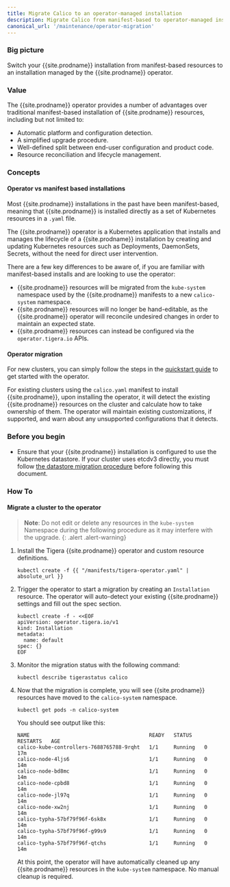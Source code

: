 ```yaml
---
title: Migrate Calico to an operator-managed installation
description: Migrate Calico from manifest-based to operator-managed installation
canonical_url: '/maintenance/operator-migration'
---
```


### Big picture

Switch your {{site.prodname}} installation from manifest-based resources to an installation managed by the {{site.prodname}} operator.

### Value

The {{site.prodname}} operator provides a number of advantages over traditional manifest-based installation of {{site.prodname}} resources, including but not limited to:

- Automatic platform and configuration detection.
- A simplified upgrade procedure.
- Well-defined split between end-user configuration and product code.
- Resource reconciliation and lifecycle management.

### Concepts

#### Operator vs manifest based installations

Most {{site.prodname}} installations in the past have been manifest-based, meaning that {{site.prodname}} is installed directly as a set of Kubernetes resources in a `.yaml` file.

The {{site.prodname}} operator is a Kubernetes application that installs and manages the lifecycle of a {{site.prodname}} installation by creating and updating Kubernetes resources 
such as Deployments, DaemonSets, Secrets, without the need for direct user intervention.

There are a few key differences to be aware of, if you are familiar with manifest-based installs and are looking to use the operator:

- {{site.prodname}} resources will be migrated from the `kube-system` namespace used by the {{site.prodname}} manifests to a new `calico-system` namespace.
- {{site.prodname}} resources will no longer be hand-editable, as the {{site.prodname}} operator will reconcile undesired changes in order to maintain an expected state.
- {{site.prodname}} resources can instead be configured via the `operator.tigera.io` APIs.

#### Operator migration

For new clusters, you can simply follow the steps in the [quickstart guide]({{site.prodname}}/getting-started/kubernetes/quickstart) to get started with the operator.

For existing clusters using the `calico.yaml` manifest to install {{site.prodname}}, upon installing the operator, it will detect the existing {{site.prodname}} resources on the cluster
and calculate how to take ownership of them. The operator will maintain existing customizations, if supported, and warn about any unsupported configurations that it detects.

### Before you begin

- Ensure that your {{site.prodname}} installation is configured to use the Kubernetes datastore. If your cluster uses etcdv3 directly, you must follow [the datastore migration procedure]({{site.baseurl}}/maintenance/datastore-migration) before following this document.

### How To

#### Migrate a cluster to the operator 

> **Note**: Do not edit or delete any resources in the `kube-system` Namespace during the following procedure as it may interfere with the upgrade.
{: .alert .alert-warning}

1. Install the Tigera {{site.prodname}} operator and custom resource definitions.

   ```
   kubectl create -f {{ "/manifests/tigera-operator.yaml" | absolute_url }}
   ```

1. Trigger the operator to start a migration by creating an `Installation` resource. The operator will auto-detect your existing {{site.prodname}} settings and fill out the spec section.

   ```
   kubectl create -f - <<EOF
   apiVersion: operator.tigera.io/v1
   kind: Installation
   metadata:
     name: default
   spec: {}
   EOF
   ```

1. Monitor the migration status with the following command:

   ```
   kubectl describe tigerastatus calico
   ```

1. Now that the migration is complete, you will see {{site.prodname}} resources have moved to the `calico-system` namespace.

   ```
   kubectl get pods -n calico-system
   ```

   You should see output like this:

   ```
   NAME                                       READY   STATUS    RESTARTS   AGE
   calico-kube-controllers-7688765788-9rqht   1/1     Running   0          17m
   calico-node-4ljs6                          1/1     Running   0          14m
   calico-node-bd8mc                          1/1     Running   0          14m
   calico-node-cpbd8                          1/1     Running   0          14m
   calico-node-jl97q                          1/1     Running   0          14m
   calico-node-xw2nj                          1/1     Running   0          14m
   calico-typha-57bf79f96f-6sk8x              1/1     Running   0          14m
   calico-typha-57bf79f96f-g99s9              1/1     Running   0          14m
   calico-typha-57bf79f96f-qtchs              1/1     Running   0          14m
   ```

   At this point, the operator will have automatically cleaned up any {{site.prodname}} resources in the `kube-system` namespace. No manual cleanup is required.
